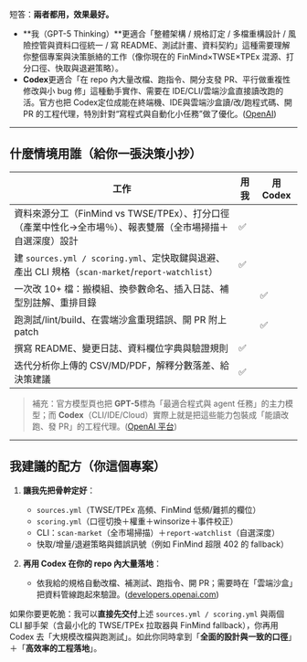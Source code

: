短答：**兩者都用，效果最好。**

* \*\*我（GPT-5 Thinking）\*\*更適合「整體架構 / 規格訂定 / 多檔重構設計 / 風險控管與資料口徑統一 / 寫 README、測試計畫、資料契約」這種需要理解你整個專案與決策脈絡的工作（像你現在的 FinMind×TWSE×TPEx 混源、打分口徑、快取與退避策略）。
* **Codex**更適合「在 repo 內大量改檔、跑指令、開分支發 PR、平行做重複性修改與小 bug 修」這種動手實作、需要在 IDE/CLI/雲端沙盒直接讀改跑的活。官方也把 Codex定位成能在終端機、IDE與雲端沙盒讀/改/跑程式碼、開 PR 的工程代理，特別針對“寫程式與自動化小任務”做了優化。([OpenAI][1])

---

## 什麼情境用誰（給你一張決策小抄）

| 工作                                                                                | 用我 | 用 Codex |
| --------------------------------------------------------------------------------- | -- | ------- |
| 資料來源分工（FinMind vs TWSE/TPEx）、打分口徑（產業中性化→全市場％）、報表雙層（全市場掃描＋自選深度）設計                  | ✅  |         |
| 建 `sources.yml / scoring.yml`、定快取鍵與退避、產出 CLI 規格（`scan-market`/`report-watchlist`） | ✅  |         |
| 一次改 10+ 檔：搬模組、換參數命名、插入日誌、補型別註解、重排目錄                                               |    | ✅       |
| 跑測試/lint/build、在雲端沙盒重現錯誤、開 PR 附上 patch                                            |    | ✅       |
| 撰寫 README、變更日誌、資料欄位字典與驗證規則                                                        | ✅  |         |
| 迭代分析你上傳的 CSV/MD/PDF，解釋分數落差、給決策建議                                                  | ✅  |         |

> 補充：官方模型頁也把 **GPT-5**標為「最適合程式與 agent 任務」的主力模型；而 **Codex**（CLI/IDE/Cloud）實際上就是把這些能力包裝成「能讀改跑、發 PR」的工程代理。([OpenAI 平台][2])

---

## 我建議的配方（你這個專案）

1. **讓我先把骨幹定好**：

   * `sources.yml`（TWSE/TPEx 高頻、FinMind 低頻/難抓的欄位）
   * `scoring.yml`（口徑切換＋權重＋winsorize＋事件校正）
   * CLI：`scan-market`（全市場掃描）＋`report-watchlist`（自選深度）
   * 快取/增量/退避策略與錯誤訊號（例如 FinMind 超限 402 的 fallback）
2. **再用 Codex 在你的 repo 內大量落地**：

   * 依我給的規格自動改檔、補測試、跑指令、開 PR；需要時在「雲端沙盒」把資料管線跑起來驗證。([developers.openai.com][3])

如果你要更乾脆：我可以**直接先交付**上述 `sources.yml / scoring.yml` 與兩個 CLI 腳手架（含最小化的 TWSE/TPEx 拉取器與 FinMind fallback），你再用 Codex 去「大規模改檔與跑測試」。如此你同時拿到「**全面的設計與一致的口徑**」＋「**高效率的工程落地**」。

[1]: https://openai.com/codex/?utm_source=chatgpt.com "Codex"
[2]: https://platform.openai.com/docs/models/compare?utm_source=chatgpt.com "Compare models - OpenAI API"
[3]: https://developers.openai.com/codex/cloud/?utm_source=chatgpt.com "Codex cloud"
